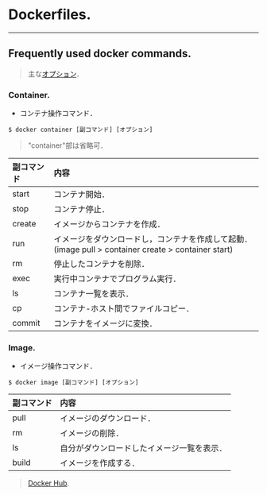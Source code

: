 # Dockerfiles.
---

## Frequently used docker commands.
[オプション]: https://qiita.com/TaaaZyyy/items/4ecf21f23e6730faf696 
> 主な[オプション]．

### Container.
- コンテナ操作コマンド．
~~~
$ docker container [副コマンド] [オプション]
~~~
> "container"部は省略可．

| 副コマンド | 内容 | 
| :----- | :----- |
| start  | コンテナ開始． | 
| stop  | コンテナ停止． |  
| create  | イメージからコンテナを作成． |  
| run  | イメージをダウンロードし，コンテナを作成して起動．  (image pull > container create > container start) |  
| rm  | 停止したコンテナを削除． |  |
| exec  | 実行中コンテナでプログラム実行． |  
| ls  | コンテナ一覧を表示． |  
| cp  | コンテナ-ホスト間でファイルコピー． |  
| commit  | コンテナをイメージに変換． |  

### Image.
- イメージ操作コマンド．
~~~
$ docker image [副コマンド] [オプション]
~~~

| 副コマンド | 内容 | 
| :----- | :----- |
| pull  | イメージのダウンロード． | 
| rm  | イメージの削除． | 
| ls  | 自分がダウンロードしたイメージ一覧を表示． | 
| build  | イメージを作成する． | 

[Docker Hub]: https://hub.docker.com 
> [Docker Hub].


